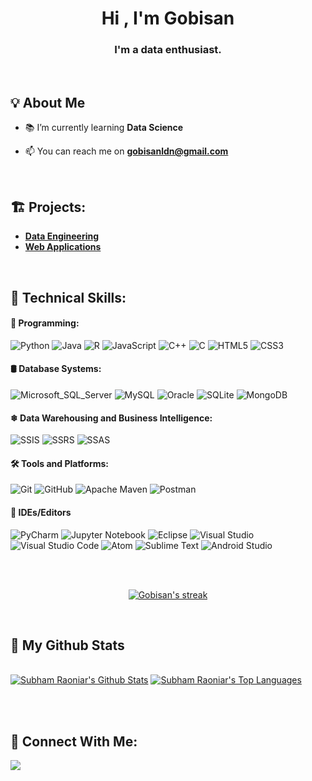 <!-- <a href="#"><img width="100%" height="auto" src="https://i.imgur.com/iXuL1HG.png" height="175px"/></a> -->

<h1 align="center">Hi , I'm Gobisan</h1>
<h3 align="center">I'm a data enthusiast.</h3>

<br/>

## 💡 About Me

<!-- - 🔭 I’m currently working on **[Project](https://)** -->

- 📚 I’m currently learning **Data Science**

<!-- - 👨‍💻 All of my projects are available at **[My Portfolio](https://--.com)** -->

- 📫 You can reach me on **gobisanldn@gmail.com**

<br/>

## 🏗 Projects:

- <a href='https://github.com/stars/gobisan14/lists/data-engineering-projects' target="_blank">**Data Engineering**</a>
- <a href='https://github.com/stars/gobisan14/lists/web-application-projects' target="_blank">**Web Applications**</a>

</br>

## 🧰 Technical Skills:

#### 📃 Programming: 
![Python](https://img.shields.io/badge/Python-306998?style=flat&logo=python&logoColor=white)
![Java](https://img.shields.io/badge/Java-red?style=flat&logo=java)
![R](https://img.shields.io/badge/R-276DC3?style=flat&logo=r)
![JavaScript](https://img.shields.io/badge/JavaScript-yellow.svg?style=flat&logo=javascript&logoColor=white)
![C++](https://img.shields.io/badge/C++-%2300599C.svg?style=flat&logo=c%2B%2B&logoColor=white)
![C](https://img.shields.io/badge/C-%2300599C.svg?style=flat&logo=c&logoColor=white)
![HTML5](https://img.shields.io/badge/HTML5-%23E34F26.svg?style=flate&logo=html5&logoColor=white)
![CSS3](https://img.shields.io/badge/CSS3-%231572B6.svg?style=flat&logo=css3&logoColor=white)

#### 🛢 Database Systems:
![Microsoft_SQL_Server](https://img.shields.io/badge/Microsoft_SQL_Server-CC2927?style=flat&logo=microsoft-sql-server&logoColor=white)
![MySQL](https://img.shields.io/badge/MySQL-F29111?style=flat&logo=mysql&logoColor=white)
![Oracle](https://img.shields.io/badge/Oracle-F80000?style=flat&logo=oracle&logoColor=white)
![SQLite](https://img.shields.io/badge/SQLite-%2307405e.svg?style=flat&logo=sqlite&logoColor=white)
![MongoDB](https://img.shields.io/badge/MongoDB-%234ea94b.svg?style=flat&logo=mongodb&logoColor=white)

#### ❄ Data Warehousing and Business Intelligence:
![SSIS](https://img.shields.io/badge/SSIS-CC2927?style=flat&logo=microsoft-sql-server&logoColor=white)
![SSRS](https://img.shields.io/badge/SSRS-DF3900?style=flat&logo=microsoft-sql-server&logoColor=white)
![SSAS](https://img.shields.io/badge/SSAS-0C6CBD?style=flat&logo=microsoft-sql-server&logoColor=white)

#### 🛠 Tools and Platforms:
![Git](https://img.shields.io/badge/Git-%23F05033.svg?style=flat&logo=git&logoColor=white)
![GitHub](https://img.shields.io/badge/GitHub-black?style=flate&logo=github)
![Apache Maven](https://img.shields.io/badge/Apache%20Maven-C71A36?style=flat&logo=Apache%20Maven&logoColor=white)
![Postman](https://img.shields.io/badge/Postman-FF6C37?style=flat&logo=postman&logoColor=white)

#### 🧩 IDEs/Editors
![PyCharm](https://img.shields.io/badge/Pycharm-143?style=flat&logo=pycharm&logoColor=white&color=green)
![Jupyter Notebook](https://img.shields.io/badge/Jupyter-%23FA0F00.svg?style=flat&logo=jupyter&logoColor=white)
![Eclipse](https://img.shields.io/badge/Eclipse-FE7A16.svg?style=flat&logo=Eclipse&logoColor=white)
![Visual Studio](https://img.shields.io/badge/Visual%20Studio-5C2D91.svg?style=flat&logo=visual-studio&logoColor=white)
![Visual Studio Code](https://img.shields.io/badge/Visual%20Studio%20Code-0078d7.svg?style=flat&logo=visual-studio-code&logoColor=white)
![Atom](https://img.shields.io/badge/Atom-%2366595C.svg?style=flat&logo=atom&logoColor=white)
![Sublime Text](https://img.shields.io/badge/Sublime_Text-%23575757.svg?style=flat&logo=sublime-text&logoColor=important)
![Android Studio](https://img.shields.io/badge/Android%20Studio-3DDC84.svg?style=flat&logo=android-studio&logoColor=white)


</br></br>

<p align="center">
    <a href="https://github.com/gobisan14/github-readme-streak-stats">
        <img title="🔥 Get streak stats for your profile at git.io/streak-stats" alt="Gobisan's streak" src="https://github-readme-streak-stats.herokuapp.com/?user=gobisan14&theme=black-ice&hide_border=true&stroke=0000&background=060A0CD0"/>
    </a>
</p>

<br/>

## 🔭 My Github Stats

  <br/>
  <a href="https://github.com/gobisan14/github-readme-stats"><img alt="Subham Raoniar's Github Stats" src="https://github-readme-stats.vercel.app/api?username=gobisan14&show_icons=true&count_private=true&theme=react&hide_border=true&bg_color=0D1117" /></a> 
  <a href="https://github.com/gobisan14/github-readme-stats"><img alt="Subham Raoniar's Top Languages" src="https://github-readme-stats.vercel.app/api/top-langs/?username=gobisan14&langs_count=8&count_private=true&layout=compact&theme=react&hide_border=true&bg_color=0D1117" /></a>

<br/></br>

## 📡 Connect With Me:

<p align="left">
<a href = "https://www.linkedin.com/in/gobisan-ananthanadarajan-977b4b221/" target="_blank"><img src="https://img.shields.io/badge/LinkedIn-0077B5?style=flat&logo=linkedin&logoColor=white"/></a>
</p>

<br/>

<!--
## ❤ Views and Followers

<a href="https://github.com/Meghna-DAS/github-profile-views-counter">
    <img src="https://komarev.com/ghpvc/?username=gobisan14">
</a>
<a href="https://github.com/gobisan14?tab=followers"><img src="https://img.shields.io/github/followers/gobisan14?label=Followers&style=social" alt="GitHub Badge"></a>
-->
